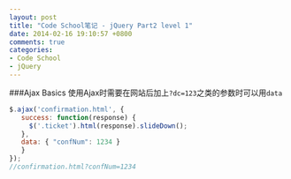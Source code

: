 ```yaml
---
layout: post
title: "Code School笔记 - jQuery Part2 level 1"
date: 2014-02-16 19:10:57 +0800
comments: true
categories: 
- Code School
- jQuery
---
```

###Ajax Basics
使用Ajax时需要在网站后加上`?dc=123`之类的参数时可以用`data`
```javascript
$.ajax('confirmation.html', {
   success: function(response) {
     $('.ticket').html(response).slideDown();
   },
   data: { "confNum": 1234 }
   }
});
//confirmation.html?confNum=1234
```